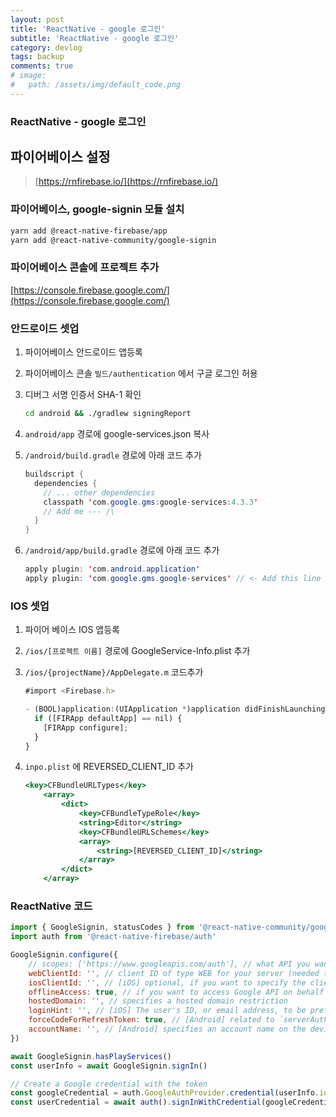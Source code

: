 ```yaml
---
layout: post
title: 'ReactNative - google 로그인'
subtitle: 'ReactNative - google 로그인'
category: devlog
tags: backup
comments: true
# image: 
#   path: /assets/img/default_code.png
---
```


### ReactNative - google 로그인

## 파이어베이스 설정

> [https://rnfirebase.io/](https://rnfirebase.io/)

### 파이어베이스,  google-signin 모듈 설치

```bash
yarn add @react-native-firebase/app
yarn add @react-native-community/google-signin
```

### 파이어베이스 콘솔에 프로젝트 추가

[https://console.firebase.google.com/](https://console.firebase.google.com/) 

### 안드로이드 셋업

1. 파이어베이스 안드로이드 앱등록
2. 파이어베이스 콘솔 `빌드/authentication` 에서 구글 로그인 허용
3. 디버그 서명 인증서 SHA-1 확인

    ```bash
    cd android && ./gradlew signingReport
    ```

4. `android/app` 경로에 google-services.json 복사
5. `/android/build.gradle` 경로에 아래 코드 추가

    ```java
    buildscript {
      dependencies {
        // ... other dependencies
        classpath 'com.google.gms:google-services:4.3.3'
        // Add me --- /\
      }
    }
    ```

6. `/android/app/build.gradle` 경로에 아래 코드 추가

    ```java
    apply plugin: 'com.android.application'
    apply plugin: 'com.google.gms.google-services' // <- Add this line
    ```

### IOS 셋업

1. 파이어 베이스 IOS 앱등록
2. `/ios/[프로젝트 이름]` 경로에 GoogleService-Info.plist 추가
3. `/ios/{projectName}/AppDelegate.m` 코드추가

    ```jsx
    #import <Firebase.h>

    - (BOOL)application:(UIApplication *)application didFinishLaunchingWithOptions:(NSDictionary *)launchOptions {
      if ([FIRApp defaultApp] == nil) {
        [FIRApp configure];
      }
    }
    ```

4. `inpo.plist` 에 REVERSED_CLIENT_ID 추가

    ```jsx
    <key>CFBundleURLTypes</key>
    	<array>
    		<dict>
    			<key>CFBundleTypeRole</key>
    			<string>Editor</string>
    			<key>CFBundleURLSchemes</key>
    			<array>
    				<string>[REVERSED_CLIENT_ID]</string>
    			</array>
    		</dict>
    	</array>
    ```

### ReactNative 코드

```jsx
import { GoogleSignin, statusCodes } from '@react-native-community/google-signin'
import auth from '@react-native-firebase/auth'

GoogleSignin.configure({
    // scopes: ['https://www.googleapis.com/auth'], // what API you want to access on behalf of the user, default is email and profile
    webClientId: '', // client ID of type WEB for your server (needed to verify user ID and offline access)
    iosClientId: '', // [iOS] optional, if you want to specify the client ID of type iOS (otherwise, it is taken from GoogleService-Info.plist)
    offlineAccess: true, // if you want to access Google API on behalf of the user FROM YOUR SERVER
    hostedDomain: '', // specifies a hosted domain restriction
    loginHint: '', // [iOS] The user's ID, or email address, to be prefilled in the authentication UI if possible. [See docs here](https://developers.google.com/identity/sign-in/ios/api/interface_g_i_d_sign_in.html#a0a68c7504c31ab0b728432565f6e33fd)
    forceCodeForRefreshToken: true, // [Android] related to `serverAuthCode`, read the docs link below *.
    accountName: '', // [Android] specifies an account name on the device that should be used
})

await GoogleSignin.hasPlayServices()
const userInfo = await GoogleSignin.signIn()

// Create a Google credential with the token
const googleCredential = auth.GoogleAuthProvider.credential(userInfo.idToken)
const userCredential = await auth().signInWithCredential(googleCredential)
```